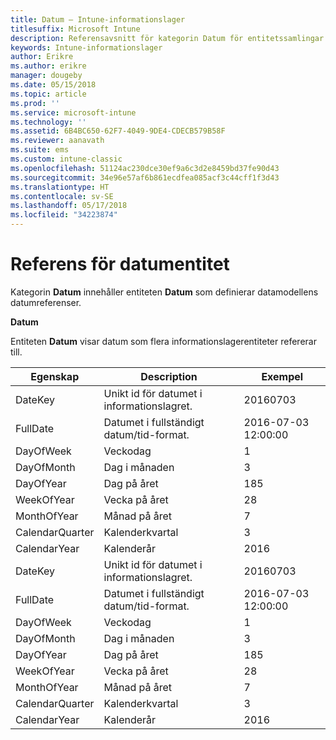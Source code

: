 ```yaml
---
title: Datum – Intune-informationslager
titlesuffix: Microsoft Intune
description: Referensavsnitt för kategorin Datum för entitetssamlingar i API:et för Intune-informationslager.
keywords: Intune-informationslager
author: Erikre
ms.author: erikre
manager: dougeby
ms.date: 05/15/2018
ms.topic: article
ms.prod: ''
ms.service: microsoft-intune
ms.technology: ''
ms.assetid: 6B4BC650-62F7-4049-9DE4-CDECB579B58F
ms.reviewer: aanavath
ms.suite: ems
ms.custom: intune-classic
ms.openlocfilehash: 51124ac230dce30ef9a6c3d2e8459bd37fe90d43
ms.sourcegitcommit: 34e96e57af6b861ecdfea085acf3c44cff1f3d43
ms.translationtype: HT
ms.contentlocale: sv-SE
ms.lasthandoff: 05/17/2018
ms.locfileid: "34223874"
---
```

# <a name="reference-for-date-entity"></a>Referens för datumentitet

Kategorin **Datum** innehåller entiteten **Datum** som definierar datamodellens datumreferenser.

**Datum**

Entiteten **Datum** visar datum som flera informationslagerentiteter refererar till.


|    Egenskap     |                      Description                       |       Exempel        |
|-----------------|--------------------------------------------------------|----------------------|
|     DateKey     | Unikt id för datumet i informationslagret. |       20160703       |
|    FullDate     |    Datumet i fullständigt datum/tid-format.     | 2016-07-03 12:00:00 |
|    DayOfWeek    |                      Veckodag                       |          1           |
|   DayOfMonth    |                      Dag i månaden                      |          3           |
|    DayOfYear    |                      Dag på året                       |         185          |
|   WeekOfYear    |                      Vecka på året                      |          28          |
|   MonthOfYear   |                   Månad på året                    |          7           |
| CalendarQuarter |                    Kalenderkvartal                    |          3           |
|  CalendarYear   |                     Kalenderår                      |         2016         |
|     DateKey     | Unikt id för datumet i informationslagret. |       20160703       |
|    FullDate     |    Datumet i fullständigt datum/tid-format.     | 2016-07-03 12:00:00 |
|    DayOfWeek    |                      Veckodag                       |          1           |
|   DayOfMonth    |                      Dag i månaden                      |          3           |
|    DayOfYear    |                      Dag på året                       |         185          |
|   WeekOfYear    |                      Vecka på året                      |          28          |
|   MonthOfYear   |                   Månad på året                    |          7           |
| CalendarQuarter |                    Kalenderkvartal                    |          3           |
|  CalendarYear   |                     Kalenderår                      |         2016         |

